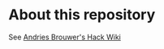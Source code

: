 # About this repository

See [Andries Brouwer's Hack Wiki](https://github.com/depressed-pho/andries-brouwers-hack-wiki/wiki)
